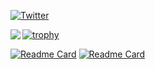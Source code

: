 
[![Twitter](https://img.shields.io/twitter/follow/Lisanaaa4?style=social)](https://twitter.com/Lisanaaa4)

<!--
**Lisanaaa/Lisanaaa** is a ✨ _special_ ✨ repository because its `README.md` (this file) appears on your GitHub profile.

Here are some ideas to get you started:

- 🔭 I’m currently working on ...
- 🌱 I’m currently learning ...
- 👯 I’m looking to collaborate on ...
- 🤔 I’m looking for help with ...
- 💬 Ask me about ...
- 📫 How to reach me: ...
- 😄 Pronouns: ...
- ⚡ Fun fact: ...
-->


<a href="https://github.com/anuraghazra/github-readme-stats">
  <img align="left" src="https://github-readme-stats.vercel.app/api?username=Lisanaaa&count_private=true&include_all_commits=true&show_icons=true" />
</a>


[![trophy](https://github-profile-trophy.vercel.app/?username=Lisanaaa&column=3)](https://github.com/ryo-ma/github-profile-trophy)


[![Readme Card](https://github-readme-stats.vercel.app/api/pin/?username=ethereum&repo=solidity)](https://github.com/ethereum/solidity)
[![Readme Card](https://github-readme-stats.vercel.app/api/pin/?username=Lisanaaa&repo=Revenue-Based-Defi)](https://github.com/Lisanaaa/Revenue-Based-Defi)
